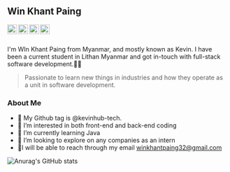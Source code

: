 ## Win Khant Paing

<a href= "https://github.com/kevinhub-tech"><img align="left" alt="" width="22px" src="https://cdn.jsdelivr.net/npm/simple-icons@v3/icons/github.svg" /></a>

<a href= "https://twitter.com/KevinSteve999"><img align="left" alt="" width="22px" src="https://cdn.jsdelivr.net/npm/simple-icons@v3/icons/twitter.svg" /></a>
<a href= "https://www.linkedin.com/in/win-khant-paing/"><img align="left" alt="" width="22px" src="https://cdn.jsdelivr.net/npm/simple-icons@v3/icons/linkedin.svg" /></a>
<a href= "https://www.instagram.com/kevin_steven_paing/"><img align="left" alt="" width="22px" src="https://cdn.jsdelivr.net/npm/simple-icons@v3/icons/instagram.svg" /></a>

</br> 
</br>

 I'm WIn Khant Paing from Myanmar, and mostly known as Kevin. I have been a current student in Lithan Myanmar and got in-touch with full-stack software development.🧑‍🎓 
> Passionate to learn new things in industries and how they operate as a unit in software development. 
### About Me
- 👋 My Github tag is @kevinhub-tech.
- 👀 I’m interested in both front-end and back-end coding
- 🔰 I’m currently learning Java
- 📍 I’m looking to explore on any companies as an intern
- 🔎I will be able to reach through my email winkhantpaing32@gmail.com

![Anurag's GitHub stats](https://github-readme-stats.vercel.app/api?username=kevinhub-tech&show_icons=true&theme=graywhite )


